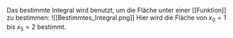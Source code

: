 Das bestimmte Integral wird benutzt, um die Fläche unter einer [[Funktion]] zu bestimmen:
![[Bestimmtes_Integral.png]]
Hier wird die Fläche von $x_{0} = 1$ bis $x_{5}=2$ bestimmt.